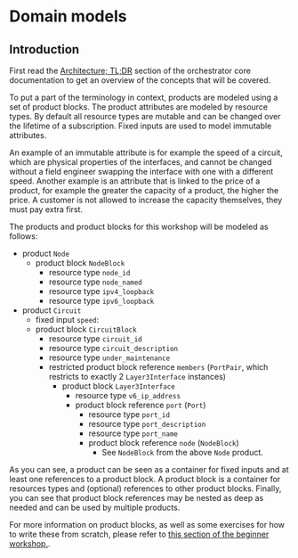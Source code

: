 # Domain models

## Introduction

First read the [Architecture; TL;DR](/orchestrator-core/architecture/tldr/) section of the orchestrator core documentation to get an overview of the concepts that will be covered.

To put a part of the terminology in context, products are modeled using a set of product blocks. The product attributes are modeled by resource types.  By default all resource types are mutable and can be changed over the lifetime of a subscription. Fixed inputs are used to model immutable attributes.

An example of an immutable attribute is for example the speed of a circuit, which are physical properties of the interfaces, and cannot be changed without a field engineer swapping the interface with one with a different speed. Another example is an attribute that is linked to the price of a product, for example the greater the capacity of a product, the higher the price. A customer is not allowed to increase the capacity themselves, they must pay extra first.

The products and product blocks for this workshop will be modeled as follows:

* product `Node`
  * product block `NodeBlock`
    * resource type `node_id`
    * resource type `node_named`
    * resource type `ipv4_loopback`
    * resource type `ipv6_loopback`
* product `Circuit`
  * fixed input `speed`:
  * product block `CircuitBlock`
    * resource type `circuit_id`
    * resource type `circuit_description`
    * resource type `under_maintenance`
    * restricted product block reference `members` (`PortPair`, which restricts to exactly 2 `Layer3Interface` instances)
      * product block `Layer3Interface`
        * resource type `v6_ip_address`
        * product block reference `port` (`Port`)
          * resource type `port_id`
          * resource type `port_description`
          * resource type `port_name`
          * product block reference `node` (`NodeBlock`)
            * See `NodeBlock` from the above `Node` product.

As you can see, a product can be seen as a container for fixed inputs and at least one references to a product block. A product block is a container for resources types and (optional) references to other product blocks. Finally, you can see that product block references may be nested as deep as needed and can be used by multiple products.

For more information on product blocks, as well as some exercises for how to write these from scratch, please refer to [this section of the beginner workshop.](/orchestrator-core/workshops/beginner/domain-models/).
